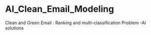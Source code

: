 # AI_Clean_Email_Modeling
Clean and Green Email : Ranking and multi-classification Problem -AI solutions
